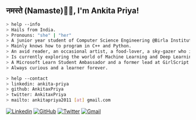 ## नमस्ते (Namaste)🙏🏻, I'm Ankita Priya! 

````bash
> help --info
> Hails from India.
> Pronouns: "she" | "her"
> A junior year student of Computer Science Engineering @Birla Institute of Technology, Mesra (Class of 2022).
> Mainly knows how to program in C++ and Python.
> An avid reader, an occasional artist, a food-lover, a sky-gazer who is also an open-source enthusiast. 
> Is currently exploring the world of Machine Learning and Deep Learning to see what all the fuss is about. 
> A Microsoft Learn Student Ambassador and a former lead at GirlScript.
> Always curious and a learner forever.
````

````bash
> help --contact
> linkedin: ankita-priya
> github: AnkitaxPriya
> twitter: AnkitaxPriya
> mailto: ankitapriya2011 [at] gmail.com
````


[![Linkedin](https://img.shields.io/badge/-LinkedIn-222222?style=flat-square&logo=Linkedin&logoColor=white&link=https://www.linkedin.com/in/ankita-priya/)](https://www.linkedin.com/in/ankita-priya/)
[![GitHub](https://img.shields.io/badge/-GitHub-222222?style=flat-square&logo=GitHub&logoColor=white&link=https://github.com/AnkitaxPriya)](https://github.com/AnkitaxPriya)
[![Twitter](https://img.shields.io/badge/-Twitter-222222?style=flat-square&logo=twitter&logoColor=white&link=https://twitter.com/AnkitaxPriya/)](https://twitter.com/AnkitaxPriya/)
[![Gmail](https://img.shields.io/badge/-Gmail-222222?style=flat-square&logo=gmail&logoColor=white&link=mailto:ankitapriya2011@gmail.com)](mailto:ankitapriya2011@gmail.com)

